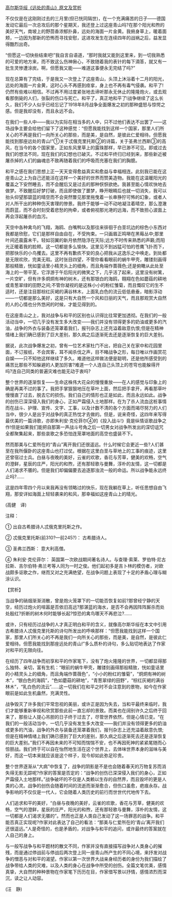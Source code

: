 [高尔斯华绥《远处的青山》原文及赏析](https://www.vrrw.net/wx/12265.html)

不仅仅是在这刚刚过去的三月里(但已恍同隔世)，在一个充满痛苦的日子——德国发动它最后一次总攻后的那个星期天，我还登上过这座青山吗?在那个阳光和煦的美好天气，南坡上的野茴香浓郁扑鼻，远处的海面一片金黄。我俯身草上，暖着面颊，一边因为那新的恐怖而寻找安慰，这进攻发生在连续四年的战祸之后，益发显得酷烈出奇。

“但愿这一切快些结束吧!”我自言自语道，“那时我就又能到这里来，到一切我熟悉的可爱的地方来，而不致这么伤神揪心，不致随着我的表针的每下滴答，就又有一批生灵惨遭涂炭。啊，但愿我又能——难道这事便永无完结了吗?”

现在总算有了完结，于是我又一次登上了这座青山，头顶上沐浴着十二月的阳光，远处的海面一片金黄，这时心头不再感到痉挛，身上也不再有毒气侵袭。和平了!仍然有些难以相信。不过再不用过度紧张地去谛听那永无休止的隆隆炮火，或去观看那倒毙的人们，张裂的伤口与死亡。和平了，真正地和平了!战争继续了这么长久，我们不少人似乎已经忘记了1918年8月战争全面爆发之初的那种盛怒与惊愕之感。但是我却没有，而且永远不会。

在我们一些人中——我以为实际在相当多的人中，只不过他们表达不出罢了——这场战争主要会给他们留下了这种感觉：“但愿我能找到这样一个国家，那里人们所关心的不再是我们一向所关心的那些，而是美，是自然，是彼此仁爱相待。但愿我能找到那座远处的青山!”①关于忒俄克里托斯②的诗篇，关于圣弗兰西斯③的高风，在当今的各个国家里，正如东风里草上的露珠那样，早已渺不可见。即或过去我们的想法不同，现在我们的幻想也已破灭。不过和平终归已经到来，那些新近被屠杀掉的人们的幽魂总不致再随着我们的呼吸而充塞在我们的胸臆。

和平之感在我们思想上正一天天变得愈益真实和愈益与幸福相连。此刻我已能在这座青山之上为自己还能活在这样一个美好的世界而赞美造物。我能在这温暖阳光的覆盖之下安然睡去，而不会醒后又是过去的那种恹恹欲绝。我甚至能心情欢快地去做梦。不致醒后好梦打破，而且即使做了噩梦，睁开眼睛后也就一切消失，我可以抬头仰望那碧蓝的晴空而不会突然瞥见那里拖曳着一长串狰狞可怖的幻象，或者人对人所干出的种种伤天害理的惨景。我终于能够一动不动地凝注着晴空，那么澄澈而蔚蓝，而不会时刻受着悲愁的拘牵，或者俯视那光滟的远海，而不致担心波面上再会浮起屠杀的血污。



天空中各种禽鸟的飞翔，海鸥、白嘴鸭以及那往来徘徊于白垩坑边的棕色小东西对我都是欣慰，它们是那样自由自在，不受拘束。一只画眉正鸣啭在黑莓丛中;那里叶间还晨露未干。轻如羽翼的新月依然隐浮在天际;远方不时传来熟悉的声籁;而阳光正暖着我的脸颊。这一切都是多么愉快。这里见不到凶猛可怕的苍鹰飞扑而下，把那快乐的小鸟攫去。这里不再有歉疚不安的良心把我从这逸乐之中唤走。到处都是无限欢欣，完美无瑕。这时张目四望，不管你看看眼前的蜗牛甲壳，雕镂刻画得那般精致，恍如童话里小精灵头上的细角，而且角端作蔷薇色;还是俯瞰从此处至海上的一带平芜，它浮游于午后阳光的微笑之下，几乎活了起来，这里没有树篱，一片空旷，但有许多炯炯有神的树木，还有那银白的海鸥，翱翔在色如蘑菇的耕地或青葱翠绿的田野之间;不管你凝视的是这株小小的粉红雏菊，而且慨叹它的生不适时，还是注目那棕红灰褐的满谷林木，上面乳白色的流云低低悬垂，暗影浮动——一切都是那么美好，这是只有大自然一个风和日丽的天气，而且那观赏大自然的人的心情也分外悠闲的时候，才能见得到的。

在这座青山之上，我对战争与和平的区别也认识得比往常更加透彻。在我们的一般活动当中，一切几乎没有发生多大改变——我们并没有领得更多的奶油或更多的汽油，战争的外衣与装备还笼罩着我们，报刊杂志上还充溢着敌意仇恨;但是在精神情绪上我们确已感到了巨大差别，那久病之后逐渐死去还是逐渐恢复的巨大差别。

据说，此次战争爆发之初，曾有一位艺术家杜门不出，把自己关在家中和花园里面，不订报纸，不会宾客，耳不闻杀伐之声，目不睹战争之形，每日唯以作画赏花自娱——只不知他这样继续了多久。难道他这样做法便是聪明，还是他所感受到的痛苦比那些不知躲避的人更加厉害?难道一个人连自己头顶上的苍穹也能躲得开吗?连自己同类的普遍灾难也能无动于衷吗?

整个世界的逐渐恢复——生命这株伟大花朵的慢慢重放——在人的感觉与印象上的确是再美不过的事了。我把手掌狠狠地压在草叶上面，然后把手拿开，再看那草叶慢慢直了过去，脱去它的损伤。我们自己的情形也正是如此，而且永远如此。战争的创伤已深深侵入我们的身心，正如严霜侵入土地那样。在为了杀人流血这桩事情而在战斗、护理、宣传、文字、工事，以及计数不清的各个方面而竭尽努力的人们当中，很少人是出于对战争的真正热忱才去做的。但是，说来奇怪，这四年来写得最优美的一篇诗歌，亦即朱利安·克伦菲尔④的《投入战斗!》竟是纵情讴歌战争之作!但是如果我们能把自那第一声战斗号角之后一切男女对战争所发出的深切诅咒全都聚集起来，那些哀歌之多恐怕连笼罩地面的高空也盛装不下。

然而那美与仁爱所在的“青山”离开我们还很遥远。什么时候它会更近一些?人们甚至在我所偃卧的这座青山也打过仗。根据在这里白垩与草地上的工事的痕迹，这里还曾宿过士兵。白昼与夜晚的美好，云雀的欢歌，香花与芳草，健美的欢畅，空气的澄鲜，星辰的庄严，阳光的和煦，还有那轻歌与曼舞，淳朴的友情，这一切都是人们渴求不餍的。但是我们却偏偏要去追逐那浊流一般的命运。所以战争能永远终止吗?……

这是四年零四个月以来我再没有领略过的快乐，现在我躺在草上，听任思想自由飞翔，那安详如海面上轻轻袭来的和风，那幸福如这座青山上的晴光。

(高健　译)

注释：

① 出自古希腊诗人忒俄克里托斯之作。

② 忒俄克里托斯(前310?—前245?)： 古希腊诗人。

③ 圣弗兰西斯： 意大利高僧。

④ 朱利安·克伦菲尔： 英国第一次欧战期间著名诗人。与查理·索莱、罗伯特·尼古拉斯、吉尔伯特·弗兰考等人同为一时之俊。他们起初多是吉卜林的模仿者，对欧战颇多讴歌之作，继而又对之充满绝望，在战争问题上表现了十足的矛盾心理与糊涂认识。

【赏析】

当战争的硝烟渐渐消散，曾是炮火笼罩下的一切能否恢复如前?那曾经宁静的天空，经历过炮火的喧嚣是否依旧高远?那湛蓝的海水，是否不会再因阵阵厮杀而处处殷红?折断的树木何时能够长起?惊恐的禽鸟哪天不再悲泣?……

或许，只有经历过战争的人才真正明白和平的含义，就像高尔斯华绥在本文中引用古希腊诗人忒俄克里托斯的诗句所发出的呼唤那样：“但愿我能找到这样一个国家，那里人们所关心的不再是我们一向所关心的那些，而是美，是自然，是彼此仁爱相待。但愿我能找到那座远处的青山!”多么质朴的诗句，多么贴切地表达了作家对和平的无限向往。

在经历了四年战争而初享和平的作家笔下，没有了炮火隆隆的世界，一切都显得那么独特、亲切，富有生机：“眼前的蜗牛甲壳，雕镂刻画得那般精致，恍如童话里的小精灵头上的细角，而且角端作蔷薇色”，“小小的粉红的雏菊”，“炯炯有神的树木”，“银白色的海鸥”，“色如蘑菇的耕地”，“青葱翠绿的田野”，“棕红灰褐的满谷林木”，“乳白色的流云”……这一切我们在和平之时不会注意到的景物，如今在作家眼前是如此生机盎然，充满灵性。

战争毁灭了许多我们平常忽视的美丽，或许正是因为失去，当和平最终来临时，我们才能够重新审视和欣赏那些此前一直忘却的景致。而美也在阔别许久之后终于回来了，那些让人提心吊胆的日子终于过去了，尽管世界依然，但是心情已变。“在我们的一般活动当中，一切几乎没有发生多大改变——我们并没有领得更多的奶油或更多的汽油，战争的外衣与装备还笼罩着我们，报刊杂志上还充溢着敌意仇恨;但是在精神情绪上我们确已感到了巨大的差别，那久病之后逐渐死去还是逐渐恢复的巨大差别。”我们不再因未来的不可知而惴惴不安，也不再因死神的紧紧尾随而心惊胆战。我们终于可以自在怡然地生活在这个世界上，去体味世界本身的滋味与美好，而这一切本来就应该是这个样子，现今却如此弥足珍贵。

整个世界逐渐从“大病”中恢复了，战争的阴影是不是也会随着春天的万物复苏而消失得无影无踪呢?作家的答案是否定的：“战争的创伤已深深侵入我们的身心，正如严霜侵入土地那样。”战争破坏的不仅是人类赖以生存的自然界，而且毁坏的更是人类的心灵。战争的创伤会随着时间的流逝而渐渐愈合，但伤口虽愈，疤痕永存。战争影响的不仅仅是一代人，它会随着人类历史的前行而世世代代地传下去。

人们追求和平的美好，“白昼与夜晚的美好，云雀的欢歌，香花与芳草，健美的欢畅，空气的澄鲜，星辰的庄严，阳光的和煦，还有那轻歌与曼舞，淳朴的友情，这一切都是人们渴求无餍的”。然而也正是人类自己发动了这一场罪恶的战争。和平能否真正实现呢?作家对此表达了自己的看法：“那美与仁爱所在的‘青山’离开我们还很遥远。”人是奇怪的，也是矛盾的，对战争与和平的追问，或许最终的答案就在人自己的身上。

与一般写战争与和平题材的散文不同，作家并没有直接描写战争对人类身心的摧残，而是通过停战前与停战后两次登上同一座青山所产生的不同心境，来抒发对战争的憎恶与对和平的渴望。作家以第一次世界大战亲身经历者的身份为我们描绘了战争带给人类的灾难，以及人类的身心在战争中所受的创伤。全篇文笔优美，感情真挚，大自然的种种景物在作家笔下历历在目，作家借写景以抒情，感情浓烈而深沉，读之让人动容。

(汪　静)

